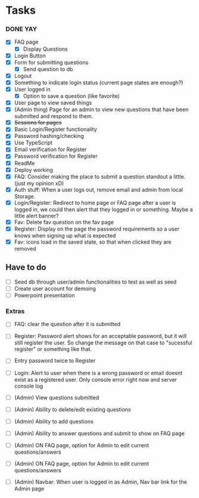 # Tasks

### DONE YAY

-   [x] FAQ page
    -   [x] Display Questions
-   [x] Login Button
-   [x] Form for submitting questions
    -   [x] Send question to db
-   [x] Logout
-   [x] Something to indicate login status (current page states are enough?)
-   [x] User logged in
    -   [x] Option to save a question (like favorite)
-   [x] User page to view saved things
-   [x] (Admin thing) Page for an admin to view new questions that have been submitted and respond to them.
-   [x] ~~Sessions for pages~~
-   [x] Basic Login/Register functionality
-   [x] Password hashing/checking
-   [x] Use TypeScript
-   [x] Email verification for Register
-   [x] Password verification for Register
-   [x] ReadMe
-   [x] Deploy working
-   [x] FAQ: Consider making the place to submit a question standout a little. (just my opinion xD)
-   [x] Auth stuff: When a user logs out, remove email and admin from local Storage.
-   [x] Login/Register: Redirect to home page or FAQ page after a user is logged in, we could then alert that they logged in or something. Maybe a little alert banner?
-   [x] Fav: Delete fav question on the fav page
-   [x] Register: Display on the page the password requirements so a user knows when signing up what is expected
-   [x] Fav: icons load in the saved state, so that when clicked they are removed

## Have to do
-   [ ] Seed db through user/admin functionalities to test as well as seed
-   [ ] Create user account for demoing
-   [ ] Powerpoint presentation

### Extras
-   [ ] FAQ: clear the question after it is submitted
-   [ ] Register: Password alert shows for an acceptable password, but it will still register the user. So change the message on that case to "sucessful register" or something like that.
-   [ ] Entry password twice to Register
-   [ ] Login: Alert to user when there is a wrong password or email doesnt exist as a registered user. Only console error right now and server console log


-   [ ] (Admin) View questions submitted
-   [ ] (Admin) Ability to delete/edit existing questions
-   [ ] (Admin) Ability to add questions
-   [ ] (Admin) Ability to answer questions and submit to show on FAQ page
-   [ ] (Admin) ON FAQ page, option for Admin to edit current questions/answers
-   [ ] (Admin) ON FAQ page, option for Admin to edit current questions/answers
-   [ ] (Admin) Navbar: When user is logged in as Admin, Nav bar link for the Admin page
